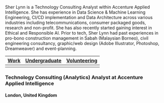 Sher Lynn is a Technology Consulting Analyst within Accenture Applied Intelligence. She has experience in Data Science & Machine Learning Engineering, CI/CD implementation and Data Architecture across various industries including telecommunications, consumer packaged goods, research and non-profit. She has also recently started gaining interest in Ethical and Responsible AI. Prior to tech, Sher Lynn had past experiences in pro-bono construction management in Sabah (Malaysian Borneo), civil engineering consultancy, graphic/web design (Adobe Illustrator, Photoshop, Dreamweaver) and event-planning.

| [Work](./professional/)   | [Undergraduate](./undergraduate/)   | [Volunteering](./volunteering/)   |
|:--------------------------|:------------------------------------|:----------------------------------|
|                           |                                     |                                   |

### Technology Consulting (Analytics) Analyst at Accenture Applied Intelligence
#### London, United Kingdom
